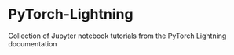 # PyTorch-Lightning
Collection of Jupyter notebook tutorials from the PyTorch Lightning documentation
